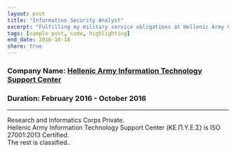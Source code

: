 ```yaml
---
layout: post
title: "Information Security Analyst"
excerpt: "Fulfilling my military service obligations at Hellenic Army Cyber Defence Department"
tags: [sample post, code, highlighting]
end_date: 2016-10-18
share: true
---
```


### Company Name: [Hellenic Army Information Technology Support Center](http://army.gr/)

### Duration: February 2016 - October 2016

---
Research and Informatics Corps Private.
<br/>
Hellenic Army Information Technology Support Center (ΚΕ.Π.Υ.Ε.Σ) is ISO 27001:2013 Certified. 
<br/>
The rest is classified..
